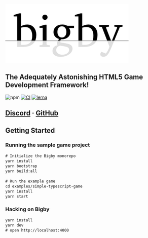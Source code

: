 ![bigby](assets/logo.png)

## The Adequately Astonishing HTML5 Game Development Framework!

![npm](https://raster.shields.io/npm/v/bigby.png) [![CI](https://github.com/bigby-framework/bigby/workflows/CI/badge.svg)](https://github.com/bigby-framework/bigby/actions) [![lerna](https://img.shields.io/badge/maintained%20with-lerna-cc00ff.svg)](https://lerna.js.org/)

## [Discord](https://discordapp.com/channels/699977689347522561/699977689347522564) &middot; [GitHub](https://github.com/bigby-framework/bigby)

## Getting Started

### Running the sample game project

```
# Initialize the Bigby monorepo
yarn install
yarn bootstrap
yarn build:all

# Run the example game
cd examples/simple-typescript-game
yarn install
yarn start
```

### Hacking on Bigby

```
yarn install
yarn dev
# open http://localhost:4000
```
